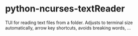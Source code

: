 # python-ncurses-textReader
TUI for reading text files from a folder. Adjusts to terminal size automatically, arrow key shortcuts, avoids breaking words, ...
